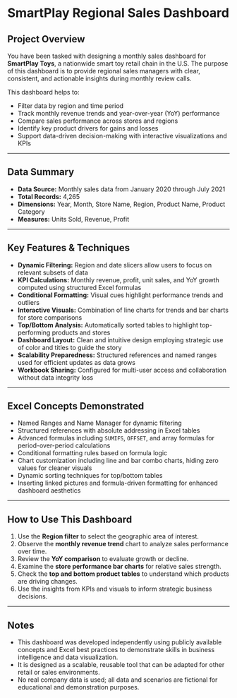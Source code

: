 # SmartPlay Regional Sales Dashboard

## Project Overview

You have been tasked with designing a monthly sales dashboard for **SmartPlay Toys**, a nationwide smart toy retail chain in the U.S. The purpose of this dashboard is to provide regional sales managers with clear, consistent, and actionable insights during monthly review calls.

This dashboard helps to:

- Filter data by region and time period
- Track monthly revenue trends and year-over-year (YoY) performance
- Compare sales performance across stores and regions
- Identify key product drivers for gains and losses
- Support data-driven decision-making with interactive visualizations and KPIs

---

## Data Summary

- **Data Source:** Monthly sales data from January 2020 through July 2021
- **Total Records:** 4,265
- **Dimensions:** Year, Month, Store Name, Region, Product Name, Product Category
- **Measures:** Units Sold, Revenue, Profit

---

## Key Features & Techniques

- **Dynamic Filtering:** Region and date slicers allow users to focus on relevant subsets of data
- **KPI Calculations:** Monthly revenue, profit, unit sales, and YoY growth computed using structured Excel formulas
- **Conditional Formatting:** Visual cues highlight performance trends and outliers
- **Interactive Visuals:** Combination of line charts for trends and bar charts for store comparisons
- **Top/Bottom Analysis:** Automatically sorted tables to highlight top-performing products and stores
- **Dashboard Layout:** Clean and intuitive design employing strategic use of color and titles to guide the story
- **Scalability Preparedness:** Structured references and named ranges used for efficient updates as data grows
- **Workbook Sharing:** Configured for multi-user access and collaboration without data integrity loss

---

## Excel Concepts Demonstrated

- Named Ranges and Name Manager for dynamic filtering
- Structured references with absolute addressing in Excel tables
- Advanced formulas including `SUMIFS`, `OFFSET`, and array formulas for period-over-period calculations
- Conditional formatting rules based on formula logic
- Chart customization including line and bar combo charts, hiding zero values for cleaner visuals
- Dynamic sorting techniques for top/bottom tables
- Inserting linked pictures and formula-driven formatting for enhanced dashboard aesthetics

---

## How to Use This Dashboard

1. Use the **Region filter** to select the geographic area of interest.
2. Observe the **monthly revenue trend** chart to analyze sales performance over time.
3. Review the **YoY comparison** to evaluate growth or decline.
4. Examine the **store performance bar charts** for relative sales strength.
5. Check the **top and bottom product tables** to understand which products are driving changes.
6. Use the insights from KPIs and visuals to inform strategic business decisions.

---

## Notes

- This dashboard was developed independently using publicly available concepts and Excel best practices to demonstrate skills in business intelligence and data visualization.
- It is designed as a scalable, reusable tool that can be adapted for other retail or sales environments.
- No real company data is used; all data and scenarios are fictional for educational and demonstration purposes.



